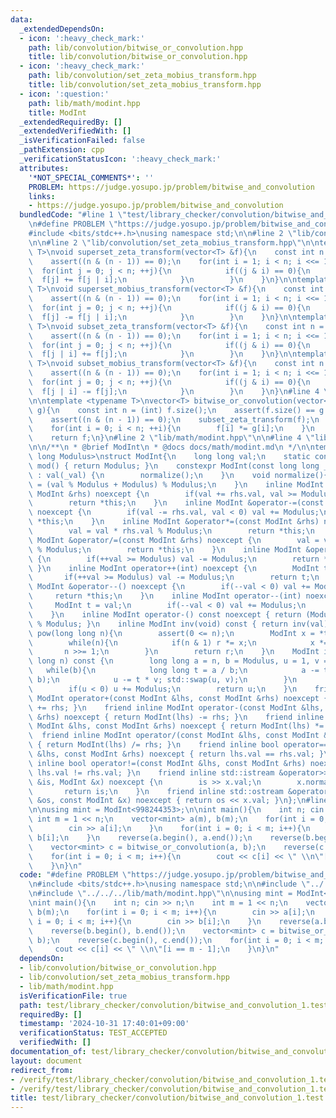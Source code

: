 ```yaml
---
data:
  _extendedDependsOn:
  - icon: ':heavy_check_mark:'
    path: lib/convolution/bitwise_or_convolution.hpp
    title: lib/convolution/bitwise_or_convolution.hpp
  - icon: ':heavy_check_mark:'
    path: lib/convolution/set_zeta_mobius_transform.hpp
    title: lib/convolution/set_zeta_mobius_transform.hpp
  - icon: ':question:'
    path: lib/math/modint.hpp
    title: ModInt
  _extendedRequiredBy: []
  _extendedVerifiedWith: []
  _isVerificationFailed: false
  _pathExtension: cpp
  _verificationStatusIcon: ':heavy_check_mark:'
  attributes:
    '*NOT_SPECIAL_COMMENTS*': ''
    PROBLEM: https://judge.yosupo.jp/problem/bitwise_and_convolution
    links:
    - https://judge.yosupo.jp/problem/bitwise_and_convolution
  bundledCode: "#line 1 \"test/library_checker/convolution/bitwise_and_convolution_1.test.cpp\"\
    \n#define PROBLEM \"https://judge.yosupo.jp/problem/bitwise_and_convolution\"\n\
    #include <bits/stdc++.h>\nusing namespace std;\n\n#line 2 \"lib/convolution/bitwise_or_convolution.hpp\"\
    \n\n#line 2 \"lib/convolution/set_zeta_mobius_transform.hpp\"\n\ntemplate <typename\
    \ T>\nvoid superset_zeta_transform(vector<T> &f){\n    const int n = f.size();\n\
    \    assert((n & (n - 1)) == 0);\n    for(int i = 1; i < n; i <<= 1){\n      \
    \  for(int j = 0; j < n; ++j){\n            if((j & i) == 0){\n              \
    \  f[j] += f[j | i];\n            }\n        }\n    }\n}\n\ntemplate <typename\
    \ T>\nvoid superset_mobius_transform(vector<T> &f){\n    const int n = f.size();\n\
    \    assert((n & (n - 1)) == 0);\n    for(int i = 1; i < n; i <<= 1){\n      \
    \  for(int j = 0; j < n; ++j){\n            if((j & i) == 0){\n              \
    \  f[j] -= f[j | i];\n            }\n        }\n    }\n}\n\ntemplate <typename\
    \ T>\nvoid subset_zeta_transform(vector<T> &f){\n    const int n = f.size();\n\
    \    assert((n & (n - 1)) == 0);\n    for(int i = 1; i < n; i <<= 1){\n      \
    \  for(int j = 0; j < n; ++j){\n            if((j & i) == 0){\n              \
    \  f[j | i] += f[j];\n            }\n        }\n    }\n}\n\ntemplate <typename\
    \ T>\nvoid subset_mobius_transform(vector<T> &f){\n    const int n = f.size();\n\
    \    assert((n & (n - 1)) == 0);\n    for(int i = 1; i < n; i <<= 1){\n      \
    \  for(int j = 0; j < n; ++j){\n            if((j & i) == 0){\n              \
    \  f[j | i] -= f[j];\n            }\n        }\n    }\n}\n#line 4 \"lib/convolution/bitwise_or_convolution.hpp\"\
    \n\ntemplate <typename T>\nvector<T> bitwise_or_convolution(vector<T> f, vector<T>\
    \ g){\n    const int n = (int) f.size();\n    assert(f.size() == g.size());\n\
    \    assert((n & (n - 1)) == 0);\n    subset_zeta_transform(f);\n    subset_zeta_transform(g);\n\
    \    for(int i = 0; i < n; ++i){\n        f[i] *= g[i];\n    }\n    subset_mobius_transform(f);\n\
    \    return f;\n}\n#line 2 \"lib/math/modint.hpp\"\n\n#line 4 \"lib/math/modint.hpp\"\
    \n\n/**\n * @brief ModInt\n * @docs docs/math/modint.md\n */\n\ntemplate <long\
    \ long Modulus>\nstruct ModInt{\n    long long val;\n    static constexpr int\
    \ mod() { return Modulus; }\n    constexpr ModInt(const long long _val = 0) noexcept\
    \ : val(_val) {\n        normalize();\n    }\n    void normalize(){\n        val\
    \ = (val % Modulus + Modulus) % Modulus;\n    }\n    inline ModInt &operator+=(const\
    \ ModInt &rhs) noexcept {\n        if(val += rhs.val, val >= Modulus) val -= Modulus;\n\
    \        return *this;\n    }\n    inline ModInt &operator-=(const ModInt &rhs)\
    \ noexcept {\n        if(val -= rhs.val, val < 0) val += Modulus;\n        return\
    \ *this;\n    }\n    inline ModInt &operator*=(const ModInt &rhs) noexcept {\n\
    \        val = val * rhs.val % Modulus;\n        return *this;\n    }\n    inline\
    \ ModInt &operator/=(const ModInt &rhs) noexcept {\n        val = val * inv(rhs.val).val\
    \ % Modulus;\n        return *this;\n    }\n    inline ModInt &operator++() noexcept\
    \ {\n        if(++val >= Modulus) val -= Modulus;\n        return *this;\n   \
    \ }\n    inline ModInt operator++(int) noexcept {\n        ModInt t = val;\n \
    \       if(++val >= Modulus) val -= Modulus;\n        return t;\n    }\n    inline\
    \ ModInt &operator--() noexcept {\n        if(--val < 0) val += Modulus;\n   \
    \     return *this;\n    }\n    inline ModInt operator--(int) noexcept {\n   \
    \     ModInt t = val;\n        if(--val < 0) val += Modulus;\n        return t;\n\
    \    }\n    inline ModInt operator-() const noexcept { return (Modulus - val)\
    \ % Modulus; }\n    inline ModInt inv(void) const { return inv(val); }\n    ModInt\
    \ pow(long long n){\n        assert(0 <= n);\n        ModInt x = *this, r = 1;\n\
    \        while(n){\n            if(n & 1) r *= x;\n            x *= x;\n     \
    \       n >>= 1;\n        }\n        return r;\n    }\n    ModInt inv(const long\
    \ long n) const {\n        long long a = n, b = Modulus, u = 1, v = 0;\n     \
    \   while(b){\n            long long t = a / b;\n            a -= t * b; std::swap(a,\
    \ b);\n            u -= t * v; std::swap(u, v);\n        }\n        u %= Modulus;\n\
    \        if(u < 0) u += Modulus;\n        return u;\n    }\n    friend inline\
    \ ModInt operator+(const ModInt &lhs, const ModInt &rhs) noexcept { return ModInt(lhs)\
    \ += rhs; }\n    friend inline ModInt operator-(const ModInt &lhs, const ModInt\
    \ &rhs) noexcept { return ModInt(lhs) -= rhs; }\n    friend inline ModInt operator*(const\
    \ ModInt &lhs, const ModInt &rhs) noexcept { return ModInt(lhs) *= rhs; }\n  \
    \  friend inline ModInt operator/(const ModInt &lhs, const ModInt &rhs) noexcept\
    \ { return ModInt(lhs) /= rhs; }\n    friend inline bool operator==(const ModInt\
    \ &lhs, const ModInt &rhs) noexcept { return lhs.val == rhs.val; }\n    friend\
    \ inline bool operator!=(const ModInt &lhs, const ModInt &rhs) noexcept { return\
    \ lhs.val != rhs.val; }\n    friend inline std::istream &operator>>(std::istream\
    \ &is, ModInt &x) noexcept {\n        is >> x.val;\n        x.normalize();\n \
    \       return is;\n    }\n    friend inline std::ostream &operator<<(std::ostream\
    \ &os, const ModInt &x) noexcept { return os << x.val; }\n};\n#line 7 \"test/library_checker/convolution/bitwise_and_convolution_1.test.cpp\"\
    \n\nusing mint = ModInt<998244353>;\n\nint main(){\n    int n; cin >> n;\n   \
    \ int m = 1 << n;\n    vector<mint> a(m), b(m);\n    for(int i = 0; i < m; i++){\n\
    \        cin >> a[i];\n    }\n    for(int i = 0; i < m; i++){\n        cin >>\
    \ b[i];\n    }\n    reverse(a.begin(), a.end());\n    reverse(b.begin(), b.end());\n\
    \    vector<mint> c = bitwise_or_convolution(a, b);\n    reverse(c.begin(), c.end());\n\
    \    for(int i = 0; i < m; i++){\n        cout << c[i] << \" \\n\"[i == m - 1];\n\
    \    }\n}\n"
  code: "#define PROBLEM \"https://judge.yosupo.jp/problem/bitwise_and_convolution\"\
    \n#include <bits/stdc++.h>\nusing namespace std;\n\n#include \"../../../lib/convolution/bitwise_or_convolution.hpp\"\
    \n#include \"../../../lib/math/modint.hpp\"\n\nusing mint = ModInt<998244353>;\n\
    \nint main(){\n    int n; cin >> n;\n    int m = 1 << n;\n    vector<mint> a(m),\
    \ b(m);\n    for(int i = 0; i < m; i++){\n        cin >> a[i];\n    }\n    for(int\
    \ i = 0; i < m; i++){\n        cin >> b[i];\n    }\n    reverse(a.begin(), a.end());\n\
    \    reverse(b.begin(), b.end());\n    vector<mint> c = bitwise_or_convolution(a,\
    \ b);\n    reverse(c.begin(), c.end());\n    for(int i = 0; i < m; i++){\n   \
    \     cout << c[i] << \" \\n\"[i == m - 1];\n    }\n}\n"
  dependsOn:
  - lib/convolution/bitwise_or_convolution.hpp
  - lib/convolution/set_zeta_mobius_transform.hpp
  - lib/math/modint.hpp
  isVerificationFile: true
  path: test/library_checker/convolution/bitwise_and_convolution_1.test.cpp
  requiredBy: []
  timestamp: '2024-10-31 17:40:01+09:00'
  verificationStatus: TEST_ACCEPTED
  verifiedWith: []
documentation_of: test/library_checker/convolution/bitwise_and_convolution_1.test.cpp
layout: document
redirect_from:
- /verify/test/library_checker/convolution/bitwise_and_convolution_1.test.cpp
- /verify/test/library_checker/convolution/bitwise_and_convolution_1.test.cpp.html
title: test/library_checker/convolution/bitwise_and_convolution_1.test.cpp
---
```

